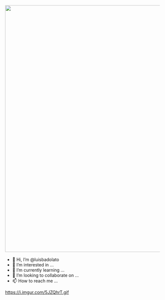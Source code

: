 ### <img src="https://i.imgur.com/fcJmWeg.jpg" width="800px"> 

- 👋 Hi, I’m @luisbadolato 
- 👀 I’m interested in ...
- 🌱 I’m currently learning ...
- 💞️ I’m looking to collaborate on ...
- 📫 How to reach me ...

<!---
luisbadolato/luisbadolato is a ✨ special ✨ repository because its `README.md` (this file) appears on your GitHub profile.
You can click the Preview link to take a look at your changes.
--->

https://i.imgur.com/5JZQhrT.gif
